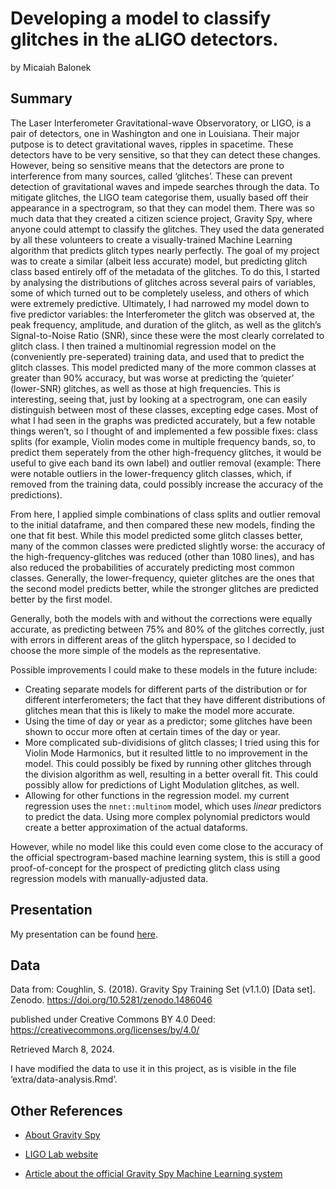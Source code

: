 Developing a model to classify glitches in the aLIGO detectors.
================
by Micaiah Balonek

## Summary

The Laser Interferometer Gravitational-wave Observoratory, or LIGO, is a
pair of detectors, one in Washington and one in Louisiana. Their major
putpose is to detect gravitational waves, ripples in spacetime. These
detectors have to be very sensitive, so that they can detect these
changes. However, being so sensitive means that the detectors are prone
to interference from many sources, called ‘glitches’. These can prevent
detection of gravitational waves and impede searches through the data.
To mitigate glitches, the LIGO team categorise them, usually based off
their appearance in a spectrogram, so that they can model them. There
was so much data that they created a citizen science project, Gravity
Spy, where anyone could attempt to classify the glitches. They used the
data generated by all these volunteers to create a visually-trained
Machine Learning algorithm that predicts glitch types nearly perfectly.
The goal of my project was to create a similar (albeit less accurate)
model, but predicting glitch class based entirely off of the metadata of
the glitches. To do this, I started by analysing the distributions of
glitches across several pairs of variables, some of which turned out to
be completely useless, and others of which were extremely predictive.
Ultimately, I had narrowed my model down to five predictor variables:
the Interferometer the glitch was observed at, the peak frequency,
amplitude, and duration of the glitch, as well as the glitch’s
Signal-to-Noise Ratio (SNR), since these were the most clearly
correlated to glitch class. I then trained a multinomial regression
model on the (conveniently pre-seperated) training data, and used that
to predict the glitch classes. This model predicted many of the more
common classes at greater than 90% accuracy, but was worse at predicting
the ‘quieter’ (lower-SNR) glitches, as well as those at high
frequencies. This is interesting, seeing that, just by looking at a
spectrogram, one can easily distinguish between most of these classes,
excepting edge cases. Most of what I had seen in the graphs was
predicted accurately, but a few notable things weren’t, so I thought of
and implemented a few possible fixes: class splits (for example, Violin
modes come in multiple frequency bands, so, to predict them seperately
from the other high-frequency glitches, it would be useful to give each
band its own label) and outlier removal (example: There were notable
outliers in the lower-frequency glitch classes, which, if removed from
the training data, could possibly increase the accuracy of the
predictions).

From here, I applied simple combinations of class splits and outlier
removal to the initial dataframe, and then compared these new models,
finding the one that fit best. While this model predicted some glitch
classes better, many of the common classes were predicted slightly
worse: the accuracy of the high-frequency-glitches was reduced (other
than 1080 lines), and has also reduced the probabilities of accurately
predicting most common classes. Generally, the lower-frequency, quieter
glitches are the ones that the second model predicts better, while the
stronger glitches are predicted better by the first model.

Generally, both the models with and without the corrections were equally
accurate, as predicting between 75% and 80% of the glitches correctly,
just with errors in different areas of the glitch hyperspace, so I
decided to choose the more simple of the models as the representative.

Possible improvements I could make to these models in the future
include:

- Creating separate models for different parts of the distribution or
  for different interferometers; the fact that they have different
  distributions of glitches mean that this is likely to make the model
  more accurate.
- Using the time of day or year as a predictor; some glitches have been
  shown to occur more often at certain times of the day or year.
- More complicated sub-dividisions of glitch classes; I tried using this
  for Violin Mode Harmonics, but it resulted little to no improvement in
  the model. This could possibly be fixed by running other glitches
  through the division algorithm as well, resulting in a better overall
  fit. This could possibly allow for predictions of Light Modulation
  glitches, as well.
- Allowing for other functions in the regression model. my current
  regression uses the `nnet::multinom` model, which uses *linear*
  predictors to predict the data. Using more complex polynomial
  predictors would create a better approximation of the actual
  dataforms.

However, while no model like this could even come close to the accuracy
of the official spectrogram-based machine learning system, this is still
a good proof-of-concept for the prospect of predicting glitch class
using regression models with manually-adjusted data.

## Presentation

My presentation can be found [here](presentation/presentation.html).

## Data

Data from: Coughlin, S. (2018). Gravity Spy Training Set (v1.1.0) \[Data
set\]. Zenodo. <https://doi.org/10.5281/zenodo.1486046>

published under Creative Commons BY 4.0 Deed:
<https://creativecommons.org/licenses/by/4.0/>

Retrieved March 8, 2024.

I have modified the data to use it in this project, as is visible in the
file ‘extra/data-analysis.Rmd’.

## Other References

- [About Gravity
  Spy](https://www.zooniverse.org/projects/zooniverse/gravity-spy/about/research)

- [LIGO Lab website](https://www.ligo.caltech.edu/)

- [Article about the official Gravity Spy Machine Learning
  system](https://doi.org/10.1016/j.ins.2018.02.068)
